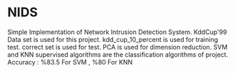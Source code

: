 # NIDS
Simple Implementation of Network Intrusion Detection System. KddCup'99 Data set is used for this project. kdd_cup_10_percent is used for training test. correct set is used for test. PCA is used for dimension reduction. SVM and KNN supervised algorithms are the classification algorithms of project. Accuracy : %83.5 For SVM , %80 For KNN 
